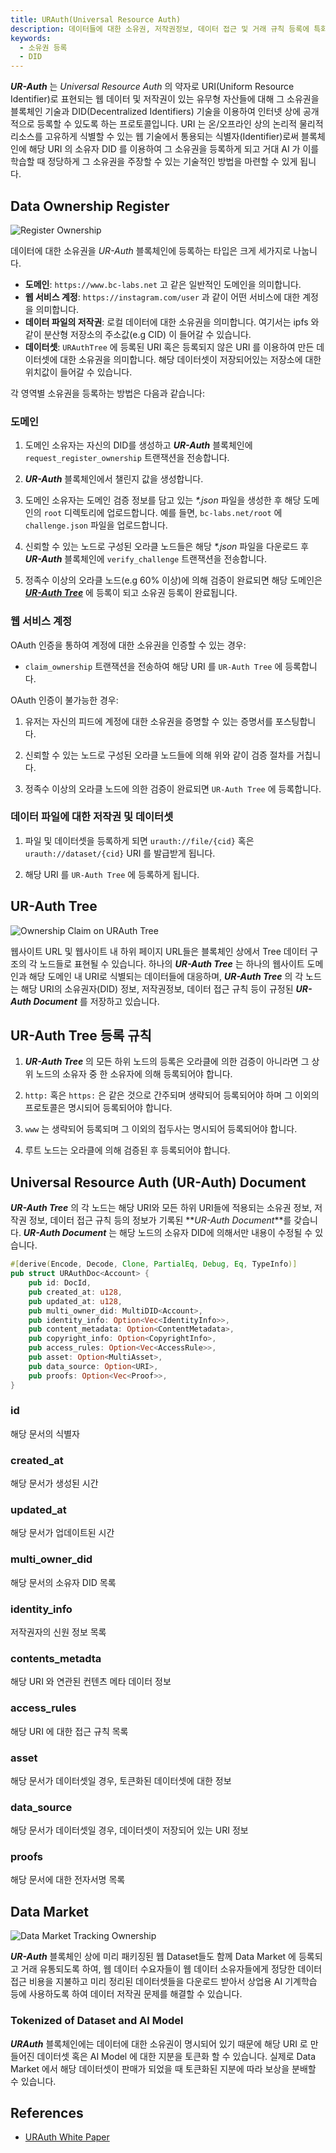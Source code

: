 ```yaml
---
title: URAuth(Universal Resource Auth)
description: 데이터들에 대한 소유권, 저작권정보, 데이터 접근 및 거래 규칙 등록에 특화된 블록체인에 대한 전반적인 내용을 다룹니다.
keywords:
  - 소유권 등록
  - DID
---
```


**_UR-Auth_** 는 _Universal Resource Auth_ 의 약자로 URI(Uniform Resource Identifier)로 표현되는 웹 데이터 및 저작권이 있는 유무형 자산들에 대해 그 소유권을 블록체인 기술과 DID(Decentralized Identifiers) 기술을 이용하여 인터넷 상에 공개적으로 등록할 수 있도록 하는 프로토콜입니다. URI 는 온/오프라인 상의 논리적 물리적 리소스를 고유하게 식별할 수 있는 웹 기술에서 통용되는 식별자(Identifier)로써 블록체인에 해당 URI 의 소유자 DID 를 이용하여 그 소유권을 등록하게 되고 거대 AI 가 이를 학습할 때 정당하게 그 소유권을 주장할 수 있는 기술적인 방법을 마련할 수 있게 됩니다. 

## Data Ownership Register

![Register Ownership](/media/images/docs/infrablockchain/service-chains/register-ownership.png)

데이터에 대한 소유권을 _UR-Auth_ 블록체인에 등록하는 타입은 크게 세가지로 나눕니다.

- **도메인**: `https://www.bc-labs.net` 고 같은 일반적인 도메인을 의미합니다.
- **웹 서비스 계정**: `https://instagram.com/user` 과 같이 어떤 서비스에 대한 계정을 의미합니다.
- **데이터 파일의 저작권**: 로컬 데이터에 대한 소유권을 의미합니다. 여기서는 ipfs 와 같이 분산형 저장소의 주소값(e.g CID) 이 들어갈 수 있습니다.
- **데이터셋**: `URAuthTree` 에 등록된 URI 혹은 등록되지 않은 URI 를 이용하여 만든 데이터셋에 대한 소유권을 의미합니다. 해당 데이터셋이 저장되어있는 저장소에 대한 위치값이 들어갈 수 있습니다.

각 영역별 소유권을 등록하는 방법은 다음과 같습니다:

### 도메인

1. 도메인 소유자는 자신의 DID를 생성하고 **_UR-Auth_** 블록체인에 `request_register_ownership` 트랜잭션을 전송합니다.

2. **_UR-Auth_** 블록체인에서 챌린지 값을 생성합니다.

3. 도메인 소유자는 도메인 검증 정보를 담고 있는 _*.json_ 파일을 생성한 후 해당 도메인의 `root` 디렉토리에 업로드합니다. 
예를 들면, `bc-labs.net/root` 에 `challenge.json` 파일을 업로드합니다.

4. 신뢰할 수 있는 노드로 구성된 오라클 노드들은 해당 _*.json_ 파일을 다운로드 후 **_UR-Auth_** 블록체인에 `verify_challenge` 트랜잭션을 전송합니다. 

5. 정족수 이상의 오라클 노드(e.g 60% 이상)에 의해 검증이 완료되면 해당 도메인은 **_[UR-Auth Tree]()_** 에 등록이 되고 소유권 등록이 완료됩니다.

### 웹 서비스 계정

OAuth 인증을 통하여 계정에 대한 소유권을 인증할 수 있는 경우:

- `claim_ownership` 트랜잭션을 전송하여 해당 URI 를 `UR-Auth Tree` 에 등록합니다.

OAuth 인증이 불가능한 경우:

1. 유저는 자신의 피드에 계정에 대한 소유권을 증명할 수 있는 증명서를 포스팅합니다. 

2. 신뢰할 수 있는 노드로 구성된 오라클 노드들에 의해 위와 같이 검증 절차를 거칩니다.

3. 정족수 이상의 오라클 노드에 의한 검증이 완료되면 `UR-Auth Tree`
 에 등록합니다.

### 데이터 파일에 대한 저작권 및 데이터셋

1. 파일 및 데이터셋을 등록하게 되면 `urauth://file/{cid}` 혹은 `urauth://dataset/{cid}` URI 를 발급받게 됩니다.

2. 해당 URI 를 `UR-Auth Tree` 에 등록하게 됩니다.

## UR-Auth Tree

![Ownership Claim on URAuth Tree](/media/images/docs/infrablockchain/service-chains/urauth-tree.png)

웹사이트 URL 및 웹사이트 내 하위 페이지 URL들은 블록체인 상에서 Tree 데이터 구조의 각 노드들로 표현될 수 있습니다. 하나의 **_UR-Auth Tree_** 는 하나의 웹사이트 도메인과 해당 도메인 내 URI로 식별되는 데이터들에 대응하며, **_UR-Auth Tree_** 의 각 노드는 해당 URI의 소유권자(DID) 정보, 저작권정보, 데이터 접근 규칙 등이 규정된 **_UR-Auth Document_** 를 저장하고 있습니다. 

## UR-Auth Tree 등록 규칙

1. **_UR-Auth Tree_** 의 모든 하위 노드의 등록은 오라클에 의한 검증이 아니라면 그 상위 노드의 소유자 중 한 소유자에 의해 등록되어야 합니다.

2. `http:` 혹은 `https:` 은 같은 것으로 간주되며 생략되어 등록되어야 하며 그 이외의 프로토콜은 명시되어 등록되어야 합니다.

3. `www` 는 생략되어 등록되며 그 이외의 접두사는 명시되어 등록되어야 합니다.

4. 루트 노드는 오라클에 의해 검증된 후 등록되어야 합니다.

## Universal Resource Auth (UR-Auth) Document

**_UR-Auth Tree_** 의 각 노드는 해당 URI와 모든 하위 URI들에 적용되는 소유권 정보, 저작권 정보, 데이터 접근 규칙 등의 정보가 기록된 **_UR-Auth Document_**를 갖습니다. **_UR-Auth Document_** 는 해당 노드의 소유자 DID에 의해서만 내용이 수정될 수 있습니다.

```rust
#[derive(Encode, Decode, Clone, PartialEq, Debug, Eq, TypeInfo)]
pub struct URAuthDoc<Account> {
    pub id: DocId,
    pub created_at: u128,
    pub updated_at: u128,
    pub multi_owner_did: MultiDID<Account>,
    pub identity_info: Option<Vec<IdentityInfo>>,
    pub content_metadata: Option<ContentMetadata>,
    pub copyright_info: Option<CopyrightInfo>,
    pub access_rules: Option<Vec<AccessRule>>,
    pub asset: Option<MultiAsset>,
    pub data_source: Option<URI>,
    pub proofs: Option<Vec<Proof>>,
}
```

### id
해당 문서의 식별자

### created_at
해당 문서가 생성된 시간

### updated_at
해당 문서가 업데이트된 시간

### multi_owner_did
해당 문서의 소유자 DID 목록

### identity_info
저작권자의 신원 정보 목록

### contents_metadta
해당 URI 와 연관된 컨텐츠 메타 데이터 정보

### access_rules
해당 URI 에 대한 접근 규칙 목록

### asset
해당 문서가 데이터셋일 경우, 토큰화된 데이터셋에 대한 정보

### data_source
해당 문서가 데이터셋일 경우, 데이터셋이 저장되어 있는 URI 정보

### proofs
해당 문서에 대한 전자서명 목록 

## Data Market

![Data Market Tracking Ownership](/media/images/docs/infrablockchain/service-chains/data-market.png)

**_UR-Auth_** 블록체인 상에 미리 패키징된 웹 Dataset들도 함께 Data Market 에 등록되고 거래 유통되도록 하여, 웹 데이터 수요자들이 웹 데이터 소유자들에게 정당한 데이터 접근 비용을 지불하고 미리 정리된 데이터셋들을 다운로드 받아서 상업용 AI 기계학습 등에 사용하도록 하여 데이터 저작권 문제를 해결할 수 있습니다. 

### Tokenized of Dataset and AI Model

**_URAuth_** 블록체인에는 데이터에 대한 소유권이 명시되어 있기 때문에 해당 URI 로 만들어진 데이터셋 혹은 AI Model 에 대한 지분을 토큰화 할 수 있습니다. 실제로 Data Market 에서 해당 데이터셋이 판매가 되었을 때 토큰화된 지분에 따라 보상을 분배할 수 있습니다. 

## References

- [URAuth White Paper]()